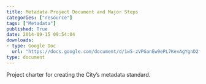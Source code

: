 ```yaml
---
title: Metadata Project Document and Major Steps
categories: ["resource"]
tags: ["Metadata"]
published: True
date: 2014-09-15 09:54:04
downloads:
- type: Google Doc
  url: "https://docs.google.com/document/d/1w5-zVPGanEw9ePL7KevAgYgnD2feaNCjpjQgqDL1fVY/edit?usp=sharing"
type: document
---
```

Project charter for creating the City’s metadata standard.
